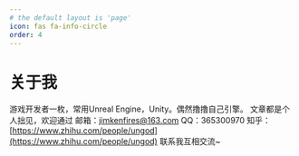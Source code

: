 ```yaml
---
# the default layout is 'page'
icon: fas fa-info-circle
order: 4
---
```


# 关于我

游戏开发者一枚，常用Unreal Engine，Unity。偶然撸撸自己引擎。
文章都是个人拙见，欢迎通过
邮箱：jimkenfires@163.com
QQ：365300970
知乎：[https://www.zhihu.com/people/ungod](https://www.zhihu.com/people/ungod)
联系我互相交流~

